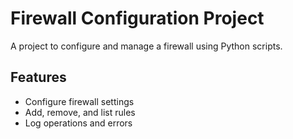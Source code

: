 # Firewall Configuration Project
A project to configure and manage a firewall using Python scripts.

## Features
- Configure firewall settings
- Add, remove, and list rules
- Log operations and errors
